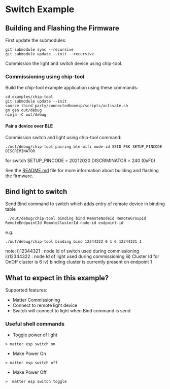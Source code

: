 # Switch Example

## Building and Flashing the Firmware
First update the submodules:

```
git submodule sync --recursive
git submodule update --init --recursive
```
Commission the light and switch device using chip-tool. 

### Commissioning using  chip-tool

Build the chip-tool example application using these commands:

```
cd examples/chip-tool
git submodule update --init
source third_party/connectedhomeip/scripts/activate.sh
gn gen out/debug
ninja -C out/debug
```

#### Pair a device over BLE

Commission switch and light using chip-tool command:

```
./out/debug/chip-tool pairing ble-wifi node-id SSID PSK SETUP_PINCODE DISCRIMINATOR

```
for switch SETUP_PINCODE = 20212020 DISCRIMINATOR = 240 (0xF0)

See the [README.md](../../README.md) file for more information about building and flashing the firmware.

## Bind light to switch

Send Bind command to switch which adds entry of remote device in binding table

```
 ./out/debug/chip-tool binding bind RemoteNodeId RemoteGroupId RemoteEndpointId RemoteClusterId node-id endpoint-id
```
e.g.
```
./out/debug/chip-tool binding bind 12344322 0 1 6 12344321 1
```
note: i)12344321 : node Id of switch used during commissioning
ii)12344322 : node Id of light used during commissioning 
iii) Cluster Id for OnOff cluster is 6
iv) binding cluster is currently present on endpoint 1

## What to expect in this example?

Supported features:
 - Matter Commissioning
 - Connect to remote light device 
 - Switch will connect to light when Bind command is send 

### Useful shell commands

- Toggle power of light

```
> matter esp switch on
```

- Make Power On

```
> matter esp switch off
```

- Make Power Off
```
>  matter esp switch toggle
```
